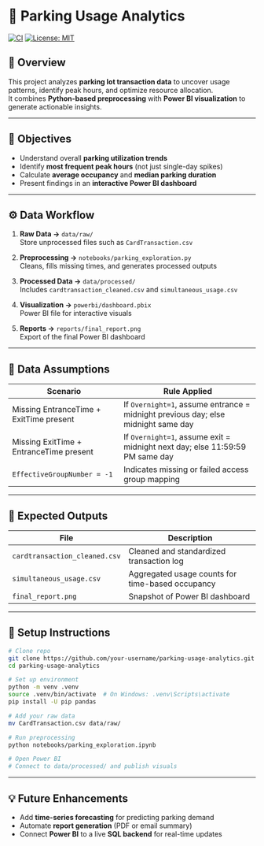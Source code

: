 # 🚗 Parking Usage Analytics

[![CI](https://img.shields.io/github/actions/workflow/status/saimadhu27/parking-usage-analytics/ci.yml?label=CI)](./.github/workflows/ci.yml)
[![License: MIT](https://img.shields.io/badge/License-MIT-yellow.svg)](LICENSE)

## 📖 Overview
This project analyzes **parking lot transaction data** to uncover usage patterns, identify peak hours, and optimize resource allocation.  
It combines **Python-based preprocessing** with **Power BI visualization** to generate actionable insights.

---

## 🎯 Objectives
- Understand overall **parking utilization trends**
- Identify **most frequent peak hours** (not just single-day spikes)
- Calculate **average occupancy** and **median parking duration**
- Present findings in an **interactive Power BI dashboard**

---

## ⚙️ Data Workflow

1. **Raw Data →** `data/raw/`  
   Store unprocessed files such as `CardTransaction.csv`

2. **Preprocessing →** `notebooks/parking_exploration.py`  
   Cleans, fills missing times, and generates processed outputs

3. **Processed Data →** `data/processed/`  
   Includes `cardtransaction_cleaned.csv` and `simultaneous_usage.csv`

4. **Visualization →** `powerbi/dashboard.pbix`  
   Power BI file for interactive visuals

5. **Reports →** `reports/final_report.png`  
   Export of the final Power BI dashboard

---

## 🧠 Data Assumptions

| Scenario | Rule Applied |
|-----------|---------------|
| Missing EntranceTime + ExitTime present | If `Overnight=1`, assume entrance = midnight previous day; else midnight same day |
| Missing ExitTime + EntranceTime present | If `Overnight=1`, assume exit = midnight next day; else 11:59:59 PM same day |
| `EffectiveGroupNumber = -1` | Indicates missing or failed access group mapping |

---

## 🧾 Expected Outputs

| File | Description |
|------|--------------|
| `cardtransaction_cleaned.csv` | Cleaned and standardized transaction log |
| `simultaneous_usage.csv` | Aggregated usage counts for time-based occupancy |
| `final_report.png` | Snapshot of Power BI dashboard |

---

## 🚀 Setup Instructions

```bash
# Clone repo
git clone https://github.com/your-username/parking-usage-analytics.git
cd parking-usage-analytics

# Set up environment
python -m venv .venv
source .venv/bin/activate  # On Windows: .venv\Scripts\activate
pip install -U pip pandas

# Add your raw data
mv CardTransaction.csv data/raw/

# Run preprocessing
python notebooks/parking_exploration.ipynb

# Open Power BI
# Connect to data/processed/ and publish visuals
```
---
## 💡 Future Enhancements

- Add **time-series forecasting** for predicting parking demand  
- Automate **report generation** (PDF or email summary)  
- Connect **Power BI** to a live **SQL backend** for real-time updates  

